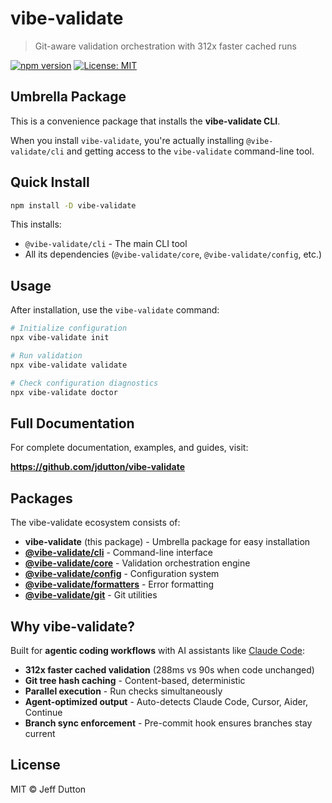 # vibe-validate

> Git-aware validation orchestration with 312x faster cached runs

[![npm version](https://img.shields.io/npm/v/vibe-validate.svg)](https://www.npmjs.com/package/vibe-validate)
[![License: MIT](https://img.shields.io/badge/License-MIT-yellow.svg)](https://opensource.org/licenses/MIT)

## Umbrella Package

This is a convenience package that installs the **vibe-validate CLI**.

When you install `vibe-validate`, you're actually installing `@vibe-validate/cli` and getting access to the `vibe-validate` command-line tool.

## Quick Install

```bash
npm install -D vibe-validate
```

This installs:
- `@vibe-validate/cli` - The main CLI tool
- All its dependencies (`@vibe-validate/core`, `@vibe-validate/config`, etc.)

## Usage

After installation, use the `vibe-validate` command:

```bash
# Initialize configuration
npx vibe-validate init

# Run validation
npx vibe-validate validate

# Check configuration diagnostics
npx vibe-validate doctor
```

## Full Documentation

For complete documentation, examples, and guides, visit:

**https://github.com/jdutton/vibe-validate**

## Packages

The vibe-validate ecosystem consists of:

- **vibe-validate** (this package) - Umbrella package for easy installation
- **[@vibe-validate/cli](https://www.npmjs.com/package/@vibe-validate/cli)** - Command-line interface
- **[@vibe-validate/core](https://www.npmjs.com/package/@vibe-validate/core)** - Validation orchestration engine
- **[@vibe-validate/config](https://www.npmjs.com/package/@vibe-validate/config)** - Configuration system
- **[@vibe-validate/formatters](https://www.npmjs.com/package/@vibe-validate/formatters)** - Error formatting
- **[@vibe-validate/git](https://www.npmjs.com/package/@vibe-validate/git)** - Git utilities

## Why vibe-validate?

Built for **agentic coding workflows** with AI assistants like [Claude Code](https://claude.ai/code):

- **312x faster cached validation** (288ms vs 90s when code unchanged)
- **Git tree hash caching** - Content-based, deterministic
- **Parallel execution** - Run checks simultaneously
- **Agent-optimized output** - Auto-detects Claude Code, Cursor, Aider, Continue
- **Branch sync enforcement** - Pre-commit hook ensures branches stay current

## License

MIT © Jeff Dutton
